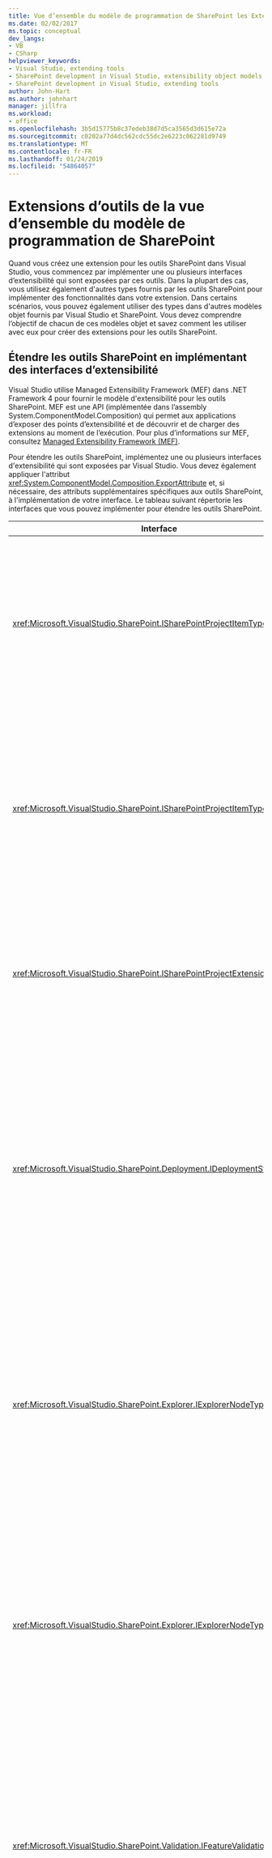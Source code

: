 ```yaml
---
title: Vue d’ensemble du modèle de programmation de SharePoint les Extensions d’outils | Microsoft Docs
ms.date: 02/02/2017
ms.topic: conceptual
dev_langs:
- VB
- CSharp
helpviewer_keywords:
- Visual Studio, extending tools
- SharePoint development in Visual Studio, extensibility object models
- SharePoint development in Visual Studio, extending tools
author: John-Hart
ms.author: johnhart
manager: jillfra
ms.workload:
- office
ms.openlocfilehash: 3b5d15775b8c37edeb38d7d5ca3565d3d615e72a
ms.sourcegitcommit: c0202a77d4dc562cdc55dc2e6223c062281d9749
ms.translationtype: MT
ms.contentlocale: fr-FR
ms.lasthandoff: 01/24/2019
ms.locfileid: "54864057"
---
```

# <a name="overview-of-the-programming-model-of-sharepoint-tools-extensions"></a>Extensions d’outils de la vue d’ensemble du modèle de programmation de SharePoint
  Quand vous créez une extension pour les outils SharePoint dans Visual Studio, vous commencez par implémenter une ou plusieurs interfaces d’extensibilité qui sont exposées par ces outils. Dans la plupart des cas, vous utilisez également d'autres types fournis par les outils SharePoint pour implémenter des fonctionnalités dans votre extension. Dans certains scénarios, vous pouvez également utiliser des types dans d'autres modèles objet fournis par Visual Studio et SharePoint. Vous devez comprendre l’objectif de chacun de ces modèles objet et savez comment les utiliser avec eux pour créer des extensions pour les outils SharePoint.  

## <a name="extend-the-sharepoint-tools-by-implementing-extensibility-interfaces"></a>Étendre les outils SharePoint en implémentant des interfaces d’extensibilité
 Visual Studio utilise Managed Extensibility Framework (MEF) dans .NET Framework 4 pour fournir le modèle d'extensibilité pour les outils SharePoint. MEF est une API (implémentée dans l’assembly System.ComponentModel.Composition) qui permet aux applications d’exposer des points d’extensibilité et de découvrir et de charger des extensions au moment de l’exécution. Pour plus d’informations sur MEF, consultez [Managed Extensibility Framework &#40;MEF&#41;](/dotnet/framework/mef/index).  

 Pour étendre les outils SharePoint, implémentez une ou plusieurs interfaces d'extensibilité qui sont exposées par Visual Studio. Vous devez également appliquer l'attribut <xref:System.ComponentModel.Composition.ExportAttribute> et, si nécessaire, des attributs supplémentaires spécifiques aux outils SharePoint, à l'implémentation de votre interface. Le tableau suivant répertorie les interfaces que vous pouvez implémenter pour étendre les outils SharePoint.  

|Interface|Description|  
|---------------|-----------------|  
|<xref:Microsoft.VisualStudio.SharePoint.ISharePointProjectItemTypeProvider>|Implémentez cette interface pour définir un nouveau type d'élément de projet SharePoint. Pour voir un exemple, consultez [Comment : Définir un type d’élément de projet SharePoint](../sharepoint/how-to-define-a-sharepoint-project-item-type.md).|  
|<xref:Microsoft.VisualStudio.SharePoint.ISharePointProjectItemTypeExtension>|Implémentez cette interface pour étendre un type d'élément de projet SharePoint qui est déjà installé dans Visual Studio. Pour voir un exemple, consultez [Comment : Créer une extension d’élément de projet SharePoint](../sharepoint/how-to-create-a-sharepoint-project-item-extension.md).|  
|<xref:Microsoft.VisualStudio.SharePoint.ISharePointProjectExtension>|Implémentez cette interface pour étendre des projets SharePoint. Pour voir un exemple, consultez [Comment : Créer une extension de projet SharePoint](../sharepoint/how-to-create-a-sharepoint-project-extension.md).|  
|<xref:Microsoft.VisualStudio.SharePoint.Deployment.IDeploymentStep>|Implémentez cette interface pour définir une nouvelle étape de déploiement qui peut être exécutée quand un élément de projet SharePoint est déployé ou retiré. Pour obtenir un exemple, consultez [procédure pas à pas : Créer une étape de déploiement personnalisée pour les projets SharePoint](../sharepoint/walkthrough-creating-a-custom-deployment-step-for-sharepoint-projects.md).|  
|<xref:Microsoft.VisualStudio.SharePoint.Explorer.IExplorerNodeTypeExtension>|Implémentez cette interface pour étendre un nœud existant sous le **connexions SharePoint** nœud dans le **Explorateur de serveurs** fenêtre. Pour voir un exemple, consultez [Comment : Étendre un nœud SharePoint dans l’Explorateur de serveurs](../sharepoint/how-to-extend-a-sharepoint-node-in-server-explorer.md).|  
|<xref:Microsoft.VisualStudio.SharePoint.Explorer.IExplorerNodeTypeProvider>|Implémentez cette interface pour définir un nouveau type de nœud sous la **connexions SharePoint** nœud dans le **Explorateur de serveurs** fenêtre. Pour voir un exemple, consultez [Comment : Étendre un nœud SharePoint dans l’Explorateur de serveurs](../sharepoint/how-to-extend-a-sharepoint-node-in-server-explorer.md).|  
|<xref:Microsoft.VisualStudio.SharePoint.Validation.IFeatureValidationRule>|Implémentez cette interface pour définir une règle de validation de fonctionnalité personnalisée. Pour voir un exemple, consultez [Comment : Créer des règles de validation pour les solutions SharePoint fonctionnalité personnalisée et un package](../sharepoint/how-to-create-custom-feature-and-package-validation-rules-for-sharepoint-solutions.md).|  
|<xref:Microsoft.VisualStudio.SharePoint.Validation.IPackageValidationRule>|Implémentez cette interface pour définir une règle de validation de package personnalisée. Pour voir un exemple, consultez [Comment : Créer des règles de validation pour les solutions SharePoint fonctionnalité personnalisée et un package](../sharepoint/how-to-create-custom-feature-and-package-validation-rules-for-sharepoint-solutions.md).|  

 Après avoir implémenté une extension des outils SharePoint, vous devez déployer l’assembly d’extension dans un package d’extension Visual Studio pour permettre à Visual Studio de découvrir et de charger l’extension. Pour plus d’informations, consultez [déployer des extensions pour les outils SharePoint dans Visual Studio](../sharepoint/deploying-extensions-for-the-sharepoint-tools-in-visual-studio.md).  

## <a name="understand-the-object-models-that-you-use-in-sharepoint-tools-extensions"></a>Comprendre les modèles d’objet que vous utilisez dans les extensions d’outils SharePoint
 Vous pouvez utiliser plusieurs modèles objet quand vous créez des extensions pour les outils SharePoint :  

-   *Modèle objet des outils SharePoint*. Ce modèle objet fournit les interfaces d'extensibilité que vous implémentez pour créer des extensions d'outils SharePoint et d'autres types connexes.  

-   *Visual Studio automation et intégration d’objet des modèles*. Utilisez ces modèles objet pour accéder aux fonctionnalités de Visual Studio qui dépassent le cadre du modèle objet des outils SharePoint.  

    > [!NOTE]  
    >  Vous pouvez convertir certains objets du modèle objet des outils SharePoint en objets des modèles objet d'intégration et d'automation Visual Studio et vice versa, en utilisant le service de projet SharePoint. Pour plus d’informations, consultez [effectuer des conversions entre types de système de projet SharePoint et d’autres types de projet Visual Studio](../sharepoint/converting-between-sharepoint-project-system-types-and-other-visual-studio-project-types.md).  

-   *Modèles d’objet serveur et client SharePoint*. Utilisez ces modèles objet pour modifier un site SharePoint ou pour extraire des données d’un site SharePoint à partir du contexte d’une extension des outils SharePoint.  

### <a name="sharepoint-tools-object-model"></a>Modèle objet des outils SharePoint
 Chaque extension des outils SharePoint utilise des types dans le modèle objet des outils SharePoint pour définir les fonctionnalités et le comportement principaux de l’extension. Les tableaux suivants décrivent les espaces de noms qui sont incluses dans ce modèle objet, à l’assemby qui les contient.

#### <a name="microsoftvisualstudiosharepointdll"></a>Microsoft.VisualStudio.SharePoint.dll    

|Espace de noms|Description|  
|-|-|  
|<xref:Microsoft.VisualStudio.SharePoint>|Contient des types qui vous permettent d'étendre et d'automatiser le système de projet SharePoint. Par exemple, vous pouvez étendre les éléments de projet et les projets SharePoint intégrés, ou vous pouvez créer vos propres éléments de projet. Pour plus d’informations, consultez [étendre le système de projet SharePoint](../sharepoint/extending-the-sharepoint-project-system.md).|  
|<xref:Microsoft.VisualStudio.SharePoint.Deployment>|Contient des types qui vous permettent d'étendre le processus de déploiement des projets SharePoint, comme la création de vos propres étapes et configurations de déploiement. Pour plus d’informations, consultez [SharePoint étendre empaquetage et déploiement](../sharepoint/extending-sharepoint-packaging-and-deployment.md).|  
|<xref:Microsoft.VisualStudio.SharePoint.Explorer>|Contient des types qui vous permettent d’étendre les nœuds sous le **connexions SharePoint** nœud dans le **Explorateur de serveurs** fenêtre, ou pour définir de nouveaux types de nœuds. Pour plus d’informations, consultez [étendre le nœud Connexions SharePoint dans l’Explorateur de serveurs](../sharepoint/extending-the-sharepoint-connections-node-in-server-explorer.md).|  
|<xref:Microsoft.VisualStudio.SharePoint.Features>|Contient des types qui vous permettent d’accéder aux définitions de fonctionnalité dans un projet SharePoint.|  
|<xref:Microsoft.VisualStudio.SharePoint.Packages>|Contient des types qui vous permettent d'accéder à la définition de package dans une solution SharePoint.|  
|<xref:Microsoft.VisualStudio.SharePoint.Validation>|Contient des types qui vous permettent de personnaliser le comportement de validation de fonctionnalité et de package pour les projets SharePoint. Pour plus d'informations, voir [Procédure : Créer des règles de validation pour les solutions SharePoint fonctionnalité personnalisée et un package](../sharepoint/how-to-create-custom-feature-and-package-validation-rules-for-sharepoint-solutions.md).| 

#### <a name="microsoftvisualstudiosharepointcommandsdll"></a>Microsoft.VisualStudio.SharePoint.Commands.dll

|Espace de noms|Description|  
|-|-|  
|<xref:Microsoft.VisualStudio.SharePoint.Commands>|Contient des types que vous pouvez utiliser pour créer des *commandes SharePoint*. Une commande SharePoint est une méthode qui appelle le modèle objet serveur SharePoint à partir d’une extension des outils SharePoint. Pour plus d’informations, consultez [appeler des modèles d’objet SharePoint](../sharepoint/calling-into-the-sharepoint-object-models.md).|

#### <a name="microsoftvisualstudiosharepointexplorerextensionsdll"></a>Microsoft.VisualStudio.SharePoint.Explorer.Extensions.dll

|Espace de noms|Description|  
|-|-| 
|<xref:Microsoft.VisualStudio.SharePoint.Explorer.Extensions>|Contient des types que vous pouvez utiliser pour obtenir des informations sur intégrée **Explorateur de serveurs** nœuds qui représentent des composants individuels d’un site SharePoint, tel qu’un nœud qui représente une liste, un champ ou un type de contenu. Pour plus d’informations, consultez [étendre le nœud Connexions SharePoint dans l’Explorateur de serveurs](../sharepoint/extending-the-sharepoint-connections-node-in-server-explorer.md).|  

### <a name="visual-studio-automation-object-model"></a>Modèle d’objet automation Visual Studio
 Le modèle objet automation Visual Studio fournit des API que vous pouvez utiliser pour automatiser des projets Visual Studio et l'IDE. Utilisez le modèle objet Visual Studio pour effectuer des tâches relatives au projet qui ne sont pas spécifiques aux projets SharePoint, ou pour effectuer d'autres tâches d'automatisation générales dans Visual Studio. En règle générale, ce modèle objet est souvent utilisé dans les macros et les compléments Visual Studio, mais vous pouvez également l’utiliser dans les extensions des outils SharePoint.  

 La partie principale du modèle objet automation Visual Studio est définie dans le *EnvDTE.dll* assembly. Le *EnvDTE\\<version>.dll* assemblys fournissent des fonctionnalités supplémentaires qui a été introduite dans des versions spécifiques de Visual Studio. Ces assemblys sont inclus avec Visual Studio.  

 Pour plus d’informations sur le modèle objet automation, consultez [référence du Kit de développement logiciel Visual Studio](../extensibility/visual-studio-sdk-reference.md).  

### <a name="visual-studio-integration-object-model"></a>Modèle objet d’intégration Visual Studio
 Le modèle d’objet Intégration fournit des API que vous pouvez utiliser pour ajouter des fonctionnalités à Visual Studio en créant un *VSPackage*. Un package Visual Studio est un module qui étend l’IDE Visual Studio en fournissant des fonctionnalités personnalisées telles que les fenêtres Outil, les éditeurs, les concepteurs, les services et les projets.  

 Vous pouvez utiliser le modèle objet d'intégration si vous souhaitez ajouter une nouvelle fonctionnalité Visual Studio à utiliser avec les outils SharePoint intégrés. Par exemple, si vous créez un élément de projet SharePoint personnalisé qui représente une action personnalisée pour un site SharePoint, vous pouvez également créer un package Visual Studio qui implémente un concepteur pour l'action personnalisée. Vous pouvez associer le concepteur à l’action personnalisée en ajoutant un élément de menu contextuel à l’élément de projet qui représente l’action personnalisée dans **l’Explorateur de solutions**. Vous pouvez ouvrir votre concepteur en ouvrant le menu contextuel (soit en double-cliquant sur l’élément de projet d’action personnalisée ou en sélectionnant puis en choisissant le **MAJ**+**F10** clés), puis en choisissant **Open**.  

 Ce modèle objet est défini dans un jeu d'assemblys qui sont inclus dans le Kit de développement logiciel (SDK) Visual Studio. Voici quelques-uns des principaux assemblys dans ce modèle objet *Microsoft.VisualStudio.Shell.11.0.dll*, *Microsoft.VisualStudio.Shell.Interop.dll*, et  *Microsoft.VisualStudio.OLE.Interop.dll*.  

 Pour plus d’informations sur le modèle objet d’intégration, consultez [vue d’ensemble du modèle Automation](../extensibility/internals/automation-model-overview.md) et [référence du Kit de développement logiciel Visual Studio](../extensibility/visual-studio-sdk-reference.md).  

### <a name="sharepoint-object-models"></a>Modèles d’objet SharePoint
 Les extensions des outils SharePoint peuvent utiliser des API SharePoint pour modifier un site SharePoint ou pour extraire des données d’un site SharePoint. [!INCLUDE[wss_14_long](../sharepoint/includes/wss-14-long-md.md)] et [!INCLUDE[moss_14_long](../sharepoint/includes/moss-14-long-md.md)] fournissent deux modèles objet différents : un modèle objet serveur et un modèle objet client.  

 Vous pouvez utiliser des API dans les deux modèles objet dans une extension des outils SharePoint, mais chaque modèle objet présente ses propres avantages et inconvénients dans le contexte des extensions des outils SharePoint. Pour plus d’informations, consultez [appeler des modèles d’objet SharePoint](../sharepoint/calling-into-the-sharepoint-object-models.md).  

|Modèle objet|Description|  
|------------------|-----------------|  
|Modèle objet serveur|Le modèle objet serveur fournit l'accès à toutes les fonctionnalités que [!INCLUDE[wss_14_long](../sharepoint/includes/wss-14-long-md.md)] et [!INCLUDE[moss_14_long](../sharepoint/includes/moss-14-long-md.md)] exposent par programmation. Ce modèle objet est conçu pour être utilisé par les solutions SharePoint qui s'exécutent sur le serveur SharePoint. La majeure partie de ce modèle d’objet est définie dans le *Microsoft.SharePoint.dll* assembly. Pour plus d’informations sur le modèle objet serveur, consultez [à l’aide du modèle d’objet SharePoint Foundation côté serveur](http://go.microsoft.com/fwlink/?LinkId=177796).|  
|Modèle objet client|Le modèle objet client est un sous-ensemble du modèle objet serveur qui permet d'interagir avec des données SharePoint à partir d'un client ou serveur distant. Il est conçu pour réduire le nombre d’allers-retours qui doivent être exécutés pour effectuer des tâches courantes. La majeure partie du modèle objet client est définie dans le *Microsoft.SharePoint.Client.dll* et *Microsoft.SharePoint.Client.Runtime.dll* assemblys. Pour plus d’informations sur le modèle objet client, consultez [modèle objet Client managé](http://go.microsoft.com/fwlink/?LinkId=177797).|  

## <a name="see-also"></a>Voir aussi
 [Étendre les outils SharePoint dans Visual Studio](../sharepoint/extending-the-sharepoint-tools-in-visual-studio.md)   
 [Appeler des modèles d’objet SharePoint](../sharepoint/calling-into-the-sharepoint-object-models.md)   
 [Utiliser le service de projet SharePoint](../sharepoint/using-the-sharepoint-project-service.md)  
